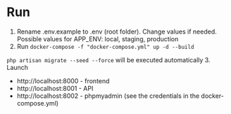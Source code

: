 # Run

1. Rename .env.example to .env (root folder). Change values if needed. Possible values for APP_ENV: local, staging, production
2. Run
   `docker-compose -f "docker-compose.yml" up -d --build`

`php artisan migrate --seed --force` will be executed automatically 3. Launch

- http://localhost:8000 - frontend
- http://localhost:8001 - API
- http://localhost:8002 - phpmyadmin (see the credentials in the docker-compose.yml)
